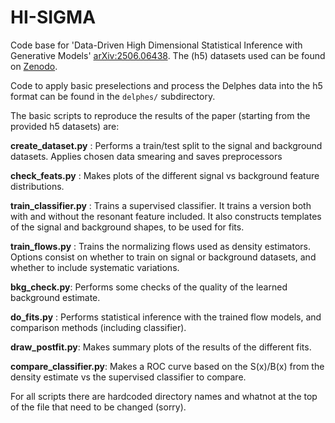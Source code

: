 # HI-SIGMA 

Code base for 'Data-Driven High Dimensional Statistical Inference with Generative Models' [arXiv:2506.06438](https://arxiv.org/abs/2506.06438).
The (h5) datasets used can be found on [Zenodo](https://doi.org/10.5281/zenodo.15587841). 

Code to apply basic preselections and process the Delphes data into the h5 format can be found in the `delphes/` subdirectory. 


The basic scripts to reproduce the results of the paper (starting from the provided h5 datasets) are:

**create_dataset.py** : Performs a train/test split to the signal and
background datasets. Applies chosen data smearing and saves preprocessors

**check_feats.py** : Makes plots of the different signal vs background feature distributions.

**train_classifier.py** : Trains a supervised classifier.
It trains a version both with and without the resonant feature included.
It also constructs templates of the signal and background shapes, to be used for
fits.

**train_flows.py** : Trains the normalizing flows used as density estimators.
Options consist on whether to train on signal or background datasets, and whether to
include systematic variations. 

**bkg_check.py**: Performs some checks of the quality of the learned background estimate.

**do_fits.py** : Performs statistical inference with the trained flow models,
    and comparison methods (including classifier).

**draw_postfit.py**: Makes summary plots of the results of the different fits. 

**compare_classifier.py**: Makes a ROC curve based on the S(x)/B(x) from the density estimate vs
the supervised classifier to compare. 


For all scripts there are hardcoded directory names and whatnot at the top of
the file that need to be changed (sorry).
